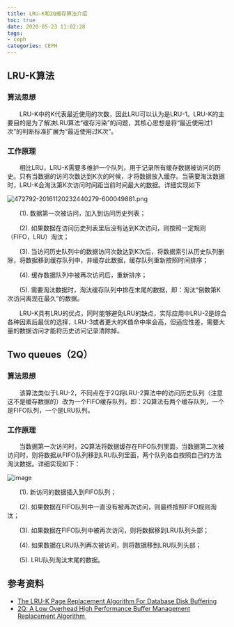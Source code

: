 ```yaml
---
title: LRU-K和2Q缓存算法介绍
toc: true
date: 2020-05-23 11:02:28
tags:
- ceph
categories: CEPH
---
```

## LRU-K算法

### 算法思想

　　LRU-K中的K代表最近使用的次数，因此LRU可以认为是LRU-1。LRU-K的主要目的是为了解决LRU算法“缓存污染”的问题，其核心思想是将“最近使用过1次”的判断标准扩展为“最近使用过K次”。

### 工作原理

　　相比LRU，LRU-K需要多维护一个队列，用于记录所有缓存数据被访问的历史。只有当数据的访问次数达到K次的时候，才将数据放入缓存。当需要淘汰数据时，LRU-K会淘汰第K次访问时间距当前时间最大的数据。详细实现如下

![472792-20161120232440279-600049881.png](https://upload-images.jianshu.io/upload_images/2099201-a41c570dcac9fcad.png?imageMogr2/auto-orient/strip%7CimageView2/2/w/1240)

　　(1). 数据第一次被访问，加入到访问历史列表；

　　(2). 如果数据在访问历史列表里后没有达到K次访问，则按照一定规则（FIFO，LRU）淘汰；

　　(3). 当访问历史队列中的数据访问次数达到K次后，将数据索引从历史队列删除，将数据移到缓存队列中，并缓存此数据，缓存队列重新按照时间排序；

　　(4). 缓存数据队列中被再次访问后，重新排序；

　　(5). 需要淘汰数据时，淘汰缓存队列中排在末尾的数据，即：淘汰“倒数第K次访问离现在最久”的数据。

　　LRU-K具有LRU的优点，同时能够避免LRU的缺点，实际应用中LRU-2是综合各种因素后最优的选择，LRU-3或者更大的K值命中率会高，但适应性差，需要大量的数据访问才能将历史访问记录清除掉。

## Two queues（2Q）

### 算法思想

　　该算法类似于LRU-2，不同点在于2Q将LRU-2算法中的访问历史队列（注意这不是缓存数据的）改为一个FIFO缓存队列，即：2Q算法有两个缓存队列，一个是FIFO队列，一个是LRU队列。

### 工作原理

　　当数据第一次访问时，2Q算法将数据缓存在FIFO队列里面，当数据第二次被访问时，则将数据从FIFO队列移到LRU队列里面，两个队列各自按照自己的方法淘汰数据。详细实现如下：

![image](http://upload-images.jianshu.io/upload_images/2099201-c7cd9fd3e6dd1a83.png?imageMogr2/auto-orient/strip%7CimageView2/2/w/1240) 

　　(1). 新访问的数据插入到FIFO队列；

　　(2). 如果数据在FIFO队列中一直没有被再次访问，则最终按照FIFO规则淘汰；

　　(3). 如果数据在FIFO队列中被再次访问，则将数据移到LRU队列头部；

　　(4). 如果数据在LRU队列再次被访问，则将数据移到LRU队列头部；

　　(5). LRU队列淘汰末尾的数据。


## 参考资料
 - [The LRU-K Page Replacement Algorithm For Database Disk Buffering](http://www.cs.cmu.edu/~christos/courses/721-resources/p297-o_neil.pdf)
 - [2Q: A Low Overhead High Performance Buffer Management Replacement Algorithm ](http://www.vldb.org/conf/1994/P439.PDF)
